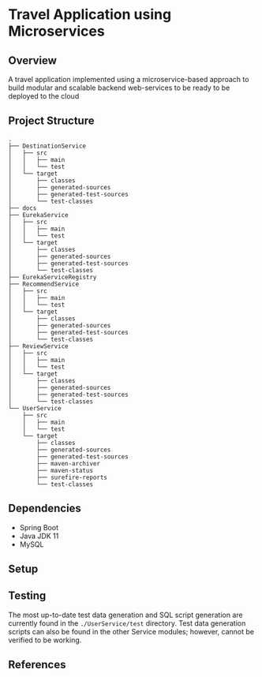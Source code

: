 # Travel Application using Microservices
## Overview
A travel application implemented using a microservice-based approach to build modular and scalable backend web-services to be ready to be deployed to the cloud 
## Project Structure
```
.
├── DestinationService
│   ├── src
│   │   ├── main
│   │   └── test
│   └── target
│       ├── classes
│       ├── generated-sources
│       ├── generated-test-sources
│       └── test-classes
├── docs
├── EurekaService
│   ├── src
│   │   ├── main
│   │   └── test
│   └── target
│       ├── classes
│       ├── generated-sources
│       ├── generated-test-sources
│       └── test-classes
├── EurekaServiceRegistry
├── RecommendService
│   ├── src
│   │   ├── main
│   │   └── test
│   └── target
│       ├── classes
│       ├── generated-sources
│       ├── generated-test-sources
│       └── test-classes
├── ReviewService
│   ├── src
│   │   ├── main
│   │   └── test
│   └── target
│       ├── classes
│       ├── generated-sources
│       ├── generated-test-sources
│       └── test-classes
└── UserService
    ├── src
    │   ├── main
    │   └── test
    └── target
        ├── classes
        ├── generated-sources
        ├── generated-test-sources
        ├── maven-archiver
        ├── maven-status
        ├── surefire-reports
        └── test-classes

```

## Dependencies
- Spring Boot
- Java JDK 11
- MySQL

## Setup

## Testing
The most up-to-date test data generation and SQL script generation are currently found in the `./UserService/test` directory. Test data generation scripts can also be found in the other Service modules; however, cannot be verified to be working. 

## References

